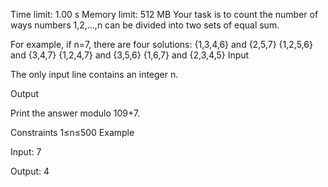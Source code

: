 Time limit: 1.00 s Memory limit: 512 MB
Your task is to count the number of ways numbers 1,2,…,n can be divided into two sets of equal sum.

For example, if n=7, there are four solutions:
{1,3,4,6} and {2,5,7}
{1,2,5,6} and {3,4,7}
{1,2,4,7} and {3,5,6}
{1,6,7} and {2,3,4,5}
Input

The only input line contains an integer n.

Output

Print the answer modulo 109+7.

Constraints
1≤n≤500
Example

Input:
7

Output:
4

